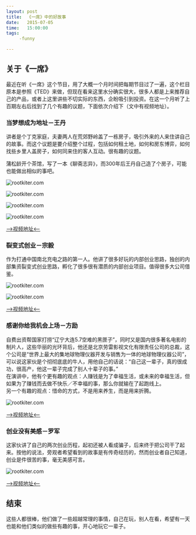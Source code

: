 ```yaml
---
layout: post
title:  《一席》中的好故事
date:   2015-07-05
time:   15:00:00
tags:  
     -funny

---
```


## 关于《一席》
最近在听《一席》这个节目，用了大概一个月时间把每期节目过了一遍，这个栏目原本是参照《TED》来做，但现在看来这里水分确实很大，很多人都是上来推荐自己的产品，或者上这里讲些不切实际的东西，企盼吸引到投资。在这一个月听了上百期左右后找到了几个有趣的议题，下面依次介绍下（文中有视频地址）。

### 当梦想成为地址－王丹

讲者是个丁克家庭，夫妻两人在荒郊野岭盖了一栋房子，吸引外来的人来住讲自己的故事。而这个议题是要介绍整个过程，包括如何租土地，如何和房东博弈，如何找些乡里人盖房子，如何同来住的客人互动。很有趣的议题。

蒲松龄开个茶馆，写了一本《聊斋志异》，而300年后王丹自己造了个房子，可能也能做出相似的事吧。

![rootkiter.com](http://rootkiter.com/images/2015_07_05_14_17/1.jpg)

![rootkiter.com](http://rootkiter.com/images/2015_07_05_14_17/1_1.jpg)

![rootkiter.com](http://rootkiter.com/images/2015_07_05_14_17/1_2.jpg)

![rootkiter.com](http://rootkiter.com/images/2015_07_05_14_17/1_3.jpg)

[—>视频地址<—](http://v.youku.com/v_show/id_XODUwMDI0MTEy.html?from=y1.2-2.4.42)
### 裂变式创业－宗毅
作为打通中国南北充电之路的第一人。他讲了很多好玩的内部创业思路，独创的内部集资裂变式创业思路，孵化了很多很有潜质的内部创业项目。值得很多大公司借鉴。

![rootkiter.com](http://rootkiter.com/images/2015_07_05_14_17/2.jpg)

![rootkiter.com](http://rootkiter.com/images/2015_07_05_14_17/2_1.png)

[—>视频地址<—](http://v.youku.com/v_show/id_XODQ0MjYzMjg0.html)

### 感谢你给我机会上场－方励
自费出资帮国家打捞“辽宁大连5.7空难的黑匣子”，同时又是国内很多著名电影的制片人，这些华丽的光环背后，他还是北京劳雷影视文化有限责任公司的总裁，这个公司是“世界上最大的集地球物理仪器开发与销售为一体的地球物理仪器公司”，可以说这家伙是个彻彻底底的牛人，用他自己的话说：“自己这一辈子，真的很成功，很高产，他这一辈子完成了别人十辈子的事。”  
在演讲中，他有个更有趣的观点：人赚钱是为了幸福生活，或未来的幸福生活，但如果为了赚钱而去做不快乐／不幸福的事，那么你就输在了起跑线上。  
另一个有趣的观点：惜命的方式，不是用来养生，而是用来折腾。

![rootkiter.com](http://rootkiter.com/images/2015_07_05_14_17/3.png)

[—>视频地址<—](http://v.youku.com/v_show/id_XNzg2MDQyNzYw.html)

### 创业没有美感－罗军
这家伙讲了自己的两次创业历程，起初还被人看成骗子，后来终于把公司干了起来。按他的说法，旁观者希望看到的故事是有传奇经历的，然而创业者自己知道，创业是件很苦的事，毫无美感可言。

![rootkiter.com](http://rootkiter.com/images/2015_07_05_14_17/4.jpg)

[—>视频地址<—](http://v.youku.com/v_show/id_XNzYyODM5OTEy.html)

## 结束  
这些人都很棒，他们做了一些超越常理的事情，自己在玩，别人在看，希望有一天也能和他们类似的做些有趣的事，开心地玩它一辈子。

